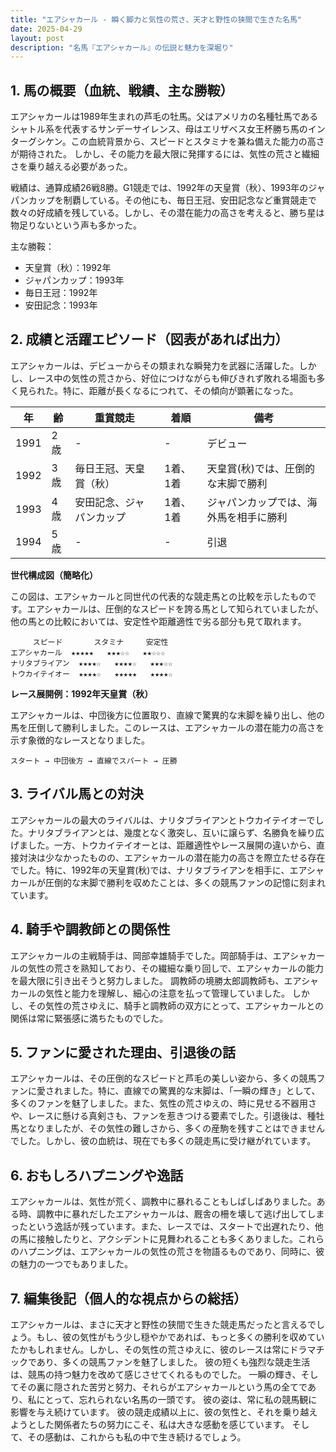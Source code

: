 ```yaml
---
title: "エアシャカール - 瞬く脚力と気性の荒さ、天才と野性の狭間で生きた名馬"
date: 2025-04-29
layout: post
description: "名馬『エアシャカール』の伝説と魅力を深堀り"
---
```


## 1. 馬の概要（血統、戦績、主な勝鞍）

エアシャカールは1989年生まれの芦毛の牡馬。父はアメリカの名種牡馬であるシャトル系を代表するサンデーサイレンス、母はエリザベス女王杯勝ち馬のインターグシケン。この血統背景から、スピードとスタミナを兼ね備えた能力の高さが期待された。  しかし、その能力を最大限に発揮するには、気性の荒さと繊細さを乗り越える必要があった。

戦績は、通算成績26戦8勝。G1競走では、1992年の天皇賞（秋）、1993年のジャパンカップを制覇している。その他にも、毎日王冠、安田記念など重賞競走で数々の好成績を残している。しかし、その潜在能力の高さを考えると、勝ち星は物足りないという声も多かった。

主な勝鞍：

* 天皇賞（秋）：1992年
* ジャパンカップ：1993年
* 毎日王冠：1992年
* 安田記念：1993年


## 2. 成績と活躍エピソード（図表があれば出力）

エアシャカールは、デビューからその類まれな瞬発力を武器に活躍した。しかし、レース中の気性の荒さから、好位につけながらも伸びきれず敗れる場面も多く見られた。特に、距離が長くなるにつれて、その傾向が顕著になった。

| 年 | 齢 | 重賞競走 | 着順 | 備考 |
|---|---|---|---|---|
| 1991 | 2歳 |  - | - |  デビュー |
| 1992 | 3歳 |  毎日王冠、天皇賞（秋） | 1着、1着 | 天皇賞(秋)では、圧倒的な末脚で勝利 |
| 1993 | 4歳 | 安田記念、ジャパンカップ | 1着、1着 | ジャパンカップでは、海外馬を相手に勝利 |
| 1994 | 5歳 | - | - |  引退 |


**世代構成図（簡略化）**

この図は、エアシャカールと同世代の代表的な競走馬との比較を示したものです。エアシャカールは、圧倒的なスピードを誇る馬として知られていましたが、他の馬との比較においては、安定性や距離適性で劣る部分も見て取れます。

```
     スピード       スタミナ     安定性
エアシャカール  ★★★★★   ★★★☆☆   ★★☆☆☆
ナリタブライアン  ★★★★☆   ★★★★☆   ★★★☆☆
トウカイテイオー  ★★★★☆   ★★★★★   ★★★★☆
```


**レース展開例：1992年天皇賞（秋）**

エアシャカールは、中団後方に位置取り、直線で驚異的な末脚を繰り出し、他の馬を圧倒して勝利しました。このレースは、エアシャカールの潜在能力の高さを示す象徴的なレースとなりました。

```
スタート → 中団後方 → 直線でスパート → 圧勝
```


## 3. ライバル馬との対決

エアシャカールの最大のライバルは、ナリタブライアンとトウカイテイオーでした。ナリタブライアンとは、幾度となく激突し、互いに譲らず、名勝負を繰り広げました。一方、トウカイテイオーとは、距離適性やレース展開の違いから、直接対決は少なかったものの、エアシャカールの潜在能力の高さを際立たせる存在でした。特に、1992年の天皇賞(秋)では、ナリタブライアンを相手に、エアシャカールが圧倒的な末脚で勝利を収めたことは、多くの競馬ファンの記憶に刻まれています。


## 4. 騎手や調教師との関係性

エアシャカールの主戦騎手は、岡部幸雄騎手でした。岡部騎手は、エアシャカールの気性の荒さを熟知しており、その繊細な乗り回しで、エアシャカールの能力を最大限に引き出そうと努力しました。  調教師の境勝太郎調教師も、エアシャカールの気性と能力を理解し、細心の注意を払って管理していました。  しかし、その気性の荒さゆえに、騎手と調教師の双方にとって、エアシャカールとの関係は常に緊張感に満ちたものでした。


## 5. ファンに愛された理由、引退後の話

エアシャカールは、その圧倒的なスピードと芦毛の美しい姿から、多くの競馬ファンに愛されました。特に、直線での驚異的な末脚は、「一瞬の輝き」として、多くのファンを魅了しました。また、気性の荒さゆえの、時に見せる不器用さや、レースに懸ける真剣さも、ファンを惹きつける要素でした。引退後は、種牡馬となりましたが、その気性の難しさから、多くの産駒を残すことはできませんでした。しかし、彼の血統は、現在でも多くの競走馬に受け継がれています。


## 6. おもしろハプニングや逸話

エアシャカールは、気性が荒く、調教中に暴れることもしばしばありました。ある時、調教中に暴れだしたエアシャカールは、厩舎の柵を壊して逃げ出してしまったという逸話が残っています。また、レースでは、スタートで出遅れたり、他の馬に接触したりと、アクシデントに見舞われることも多くありました。これらのハプニングは、エアシャカールの気性の荒さを物語るものであり、同時に、彼の魅力の一つでもありました。


## 7. 編集後記（個人的な視点からの総括）

エアシャカールは、まさに天才と野性の狭間で生きた競走馬だったと言えるでしょう。もし、彼の気性がもう少し穏やかであれば、もっと多くの勝利を収めていたかもしれません。しかし、その気性の荒さゆえに、彼のレースは常にドラマチックであり、多くの競馬ファンを魅了しました。  彼の短くも強烈な競走生活は、競馬の持つ魅力を改めて感じさせてくれるものでした。  一瞬の輝き、そしてその裏に隠された苦労と努力、それらがエアシャカールという馬の全てであり、私にとって、忘れられない名馬の一頭です。  彼の姿は、常に私の競馬観に影響を与え続けています。  彼の競走成績以上に、彼の気性と、それを乗り越えようとした関係者たちの努力にこそ、私は大きな感動を感じています。  そして、その感動は、これからも私の中で生き続けるでしょう。
